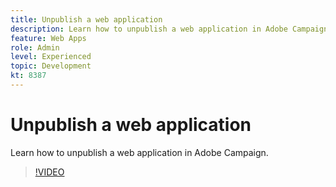 ```yaml
---
title: Unpublish a web application
description: Learn how to unpublish a web application in Adobe Campaign.
feature: Web Apps
role: Admin
level: Experienced 
topic: Development
kt: 8387
---
```


# Unpublish a web application

Learn how to unpublish a web application in Adobe Campaign.

>[!VIDEO](https://video.tv.adobe.com/v/335892?quality=12)
